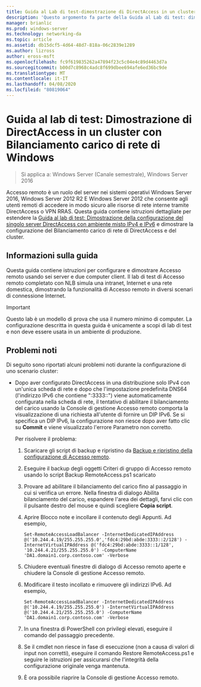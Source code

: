 ```yaml
---
title: Guida al Lab di test-dimostrazione di DirectAccess in un cluster con bilanciamento carico di servizio di Windows
description: 'Questo argomento fa parte della Guida al Lab di test: dimostrazione di DirectAccess in un cluster con bilanciamento carico di servizio di Windows per Windows Server 2016'
manager: brianlic
ms.prod: windows-server
ms.technology: networking-da
ms.topic: article
ms.assetid: db15dcf5-4d64-48d7-818a-06c2839e1289
ms.author: lizross
author: eross-msft
ms.openlocfilehash: fc9f619835262a47894f23c5c04e4c89d4463d7a
ms.sourcegitcommit: b00d7c8968c4adc8f699dbee694afe6ed36bc9de
ms.translationtype: MT
ms.contentlocale: it-IT
ms.lasthandoff: 04/08/2020
ms.locfileid: "80819064"
---
```

# <a name="test-lab-guide-demonstrate-directaccess-in-a-cluster-with-windows-nlb"></a>Guida al lab di test: Dimostrazione di DirectAccess in un cluster con Bilanciamento carico di rete di Windows

>Si applica a: Windows Server (Canale semestrale), Windows Server 2016

Accesso remoto è un ruolo del server nei sistemi operativi Windows Server 2016, Windows Server 2012 R2 E Windows Server 2012 che consente agli utenti remoti di accedere in modo sicuro alle risorse di rete interne tramite DirectAccess o VPN RRAS. Questa guida contiene istruzioni dettagliate per estendere la [Guida al lab di test: Dimostrazione della configurazione del singolo server DirectAccess con ambiente misto IPv4 e IPv6](https://go.microsoft.com/fwlink/p/?LinkId=237004) e dimostrare la configurazione del Bilanciamento carico di rete di DirectAccess e del cluster.  
  
## <a name="about-this-guide"></a>Informazioni sulla guida  
Questa guida contiene istruzioni per configurare e dimostrare Accesso remoto usando sei server e due computer client. Il lab di test di Accesso remoto completato con NLB simula una intranet, Internet e una rete domestica, dimostrando la funzionalità di Accesso remoto in diversi scenari di connessione Internet.  
  
> [!IMPORTANT]  
> Questo lab è un modello di prova che usa il numero minimo di computer. La configurazione descritta in questa guida è unicamente a scopi di lab di test e non deve essere usata in un ambiente di produzione.  
  
## <a name="known-issues"></a><a name="KnownIssues"></a>Problemi noti  
Di seguito sono riportati alcuni problemi noti durante la configurazione di uno scenario cluster:  
  
-   Dopo aver configurato DirectAccess in una distribuzione solo IPv4 con un'unica scheda di rete e dopo che l'impostazione predefinita DNS64 (l'indirizzo IPv6 che contiene ":3333::") viene automaticamente configurata nella scheda di rete, il tentativo di abilitare il bilanciamento del carico usando la Console di gestione Accesso remoto comporta la visualizzazione di una richiesta all'utente di fornire un DIP IPv6. Se si specifica un DIP IPv6, la configurazione non riesce dopo aver fatto clic su **Commit** e viene visualizzato l'errore Parametro non corretto.  
  
    Per risolvere il problema:  
  
    1.  Scaricare gli script di backup e ripristino da [Backup e ripristino della configurazione di Accesso remoto](https://gallery.technet.microsoft.com/Back-up-and-Restore-Remote-e157e6a6).  
  
    2.  Eseguire il backup degli oggetti Criteri di gruppo di Accesso remoto usando lo script Backup RemoteAccess.ps1 scaricato  
  
    3.  Provare ad abilitare il bilanciamento del carico fino al passaggio in cui si verifica un errore. Nella finestra di dialogo Abilita bilanciamento del carico, espandere l'area dei dettagli, farvi clic con il pulsante destro del mouse e quindi scegliere **Copia script**.  
  
    4.  Aprire Blocco note e incollare il contenuto degli Appunti. Ad esempio,  
  
        ```  
        Set-RemoteAccessLoadBalancer -InternetDedicatedIPAddress @('10.244.4.19/255.255.255.0','fdc4:29bd:abde:3333::2/128') -InternetVirtualIPAddress @('fdc4:29bd:abde:3333::1/128', '10.244.4.21/255.255.255.0') -ComputerName 'DA1.domain1.corp.contoso.com' -Verbose  
        ```  
  
    5.  Chiudere eventuali finestre di dialogo di Accesso remoto aperte e chiudere la Console di gestione Accesso remoto.  
  
    6.  Modificare il testo incollato e rimuovere gli indirizzi IPv6. Ad esempio,  
  
        ```  
        Set-RemoteAccessLoadBalancer -InternetDedicatedIPAddress @('10.244.4.19/255.255.255.0') -InternetVirtualIPAddress @('10.244.4.21/255.255.255.0') -ComputerName 'DA1.domain1.corp.contoso.com' -Verbose  
        ```  
  
    7.  In una finestra di PowerShell con privilegi elevati, eseguire il comando del passaggio precedente.  
  
    8.  Se il cmdlet non riesce in fase di esecuzione (non a causa di valori di input non corretti), eseguire il comando Restore RemoteAccess.ps1 e seguire le istruzioni per assicurarsi che l'integrità della configurazione originale venga mantenuta.  
  
    9. È ora possibile riaprire la Console di gestione Accesso remoto.  
  


